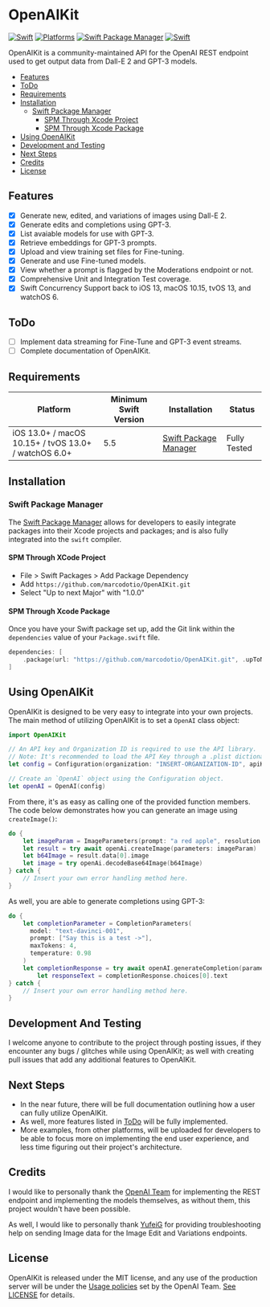 # OpenAIKit

[![Swift](https://img.shields.io/badge/Swift-5.5_5.6_5.7-orange?style=flat-square)](https://img.shields.io/badge/Swift-5.5_5.6_5.7-Orange?style=flat-square)
[![Platforms](https://img.shields.io/badge/Platforms-macOS_iOS_tvOS_watchOS-green?style=flat-square)](https://img.shields.io/badge/Platforms-macOS_iOS_tvOS_watchOS-green?style=flat-square)
[![Swift Package Manager](https://img.shields.io/badge/Swift_Package_Manager-compatible-orange?style=flat-square)](https://img.shields.io/badge/Swift_Package_Manager-compatible-orange?style=flat-square)
[![Swift](https://github.com/MarcoDotIO/OpenAIKit/actions/workflows/swift.yml/badge.svg?branch=main)](https://github.com/MarcoDotIO/OpenAIKit/actions/workflows/swift.yml)

OpenAIKit is a community-maintained API for the OpenAI REST endpoint used to get output data from Dall-E 2 and GPT-3 models.

- [Features](#features)
- [ToDo](#todo)
- [Requirements](#requirements)
- [Installation](#installation)
  - [Swift Package Manager](#swift-package-manager)
    - [SPM Through Xcode Project](#spm-through-xcode-project)
    - [SPM Through Xcode Package](#spm-through-xcode-package)
- [Using OpenAIKit](#using-openaikit)
- [Development and Testing](#development-and-testing)
- [Next Steps](#next-steps)
- [Credits](#credits)
- [License](#license)

## Features

- [x] Generate new, edited, and variations of images using Dall-E 2.
- [x] Generate edits and completions using GPT-3.
- [x] List avaiable models for use with GPT-3.
- [x] Retrieve embeddings for GPT-3 prompts.
- [x] Upload and view training set files for Fine-tuning.
- [x] Generate and use Fine-tuned models.
- [x] View whether a prompt is flagged by the Moderations endpoint or not.
- [x] Comprehensive Unit and Integration Test coverage.
- [x] Swift Concurrency Support back to iOS 13, macOS 10.15, tvOS 13, and watchOS 6.

## ToDo

- [ ] Implement data streaming for Fine-Tune and GPT-3 event streams.
- [ ] Complete documentation of OpenAIKit.

## Requirements

| Platform | Minimum Swift Version | Installation | Status |
| --- | --- | --- | --- |
| iOS 13.0+ / macOS 10.15+ / tvOS 13.0+ / watchOS 6.0+ | 5.5 | [Swift Package Manager](#swift-package-manager) | Fully Tested |

## Installation

### Swift Package Manager

The [Swift Package Manager](https://swift.org/package-manager/) allows for developers to easily integrate packages into their Xcode projects and packages; and is also fully integrated into the `swift` compiler.

#### SPM Through XCode Project

* File > Swift Packages > Add Package Dependency
* Add `https://github.com/marcodotio/OpenAIKit.git`
* Select "Up to next Major" with "1.0.0"

#### SPM Through Xcode Package

Once you have your Swift package set up, add the Git link within the `dependencies` value of your `Package.swift` file.

```swift
dependencies: [
    .package(url: "https://github.com/marcodotio/OpenAIKit.git", .upToNextMajor(from: "1.0.0"))
]
```

## Using OpenAIKit

OpenAIKit is designed to be very easy to integrate into your own projects. The main method of utilizing OpenAIKit is to set a `OpenAI` class object:

```swift
import OpenAIKit

// An API key and Organization ID is required to use the API library.
// Note: It's recommended to load the API Key through a .plist dictionary, rather than hard coding it in a String.
let config = Configuration(organization: "INSERT-ORGANIZATION-ID", apiKey: "INSERT-API-KEY")

// Create an `OpenAI` object using the Configuration object.
let openAI = OpenAI(config)
```

From there, it's as easy as calling one of the provided function members. The code below demonstrates how you can generate an image using `createImage()`:

```swift
do {
    let imageParam = ImageParameters(prompt: "a red apple", resolution: .small, responseFormat: .base64Json)
    let result = try await openAi.createImage(parameters: imageParam)
    let b64Image = result.data[0].image
    let image = try openAi.decodeBase64Image(b64Image)
} catch {
    // Insert your own error handling method here.
}
```

As well, you are able to generate completions using GPT-3:

```swift
do {
    let completionParameter = CompletionParameters(
      model: "text-davinci-001", 
      prompt: ["Say this is a test ->"], 
      maxTokens: 4, 
      temperature: 0.98
    )
    let completionResponse = try await openAI.generateCompletion(parameters: completionParameter)
		let responseText = completionResponse.choices[0].text
} catch {
    // Insert your own error handling method here.
}
```

## Development And Testing

I welcome anyone to contribute to the project through posting issues, if they encounter any bugs / glitches while using OpenAIKit; as well with creating pull issues that add any additional features to OpenAIKit.

## Next Steps

* In the near future, there will be full documentation outlining how a user can fully utilize OpenAIKit.
* As well, more features listed in [ToDo](#todo) will be fully implemented.
* More examples, from other platforms, will be uploaded for developers to be able to focus more on implementing the end user experience, and less time figuring out their project's architecture.

## Credits

I would like to personally thank the [OpenAI Team](https://openai.com) for implementing the REST endpoint and implementing the models themselves, as without them, this project wouldn't have been possible. 

As well, I would like to personally thank [YufeiG](https://github.com/YufeiG) for providing troubleshooting help on sending Image data for the Image Edit and Variations endpoints.

## License

OpenAIKit is released under the MIT license, and any use of the production server will be under the [Usage policies](https://beta.openai.com/docs/usage-policies) set by the OpenAI Team. [See LICENSE](https://github.com/MarcoDotIO/OpenAIKit/blob/main/LICENSE) for details.
